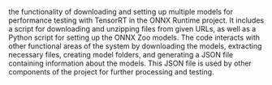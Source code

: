 the functionality of downloading and setting up multiple models for performance testing with TensorRT in the ONNX Runtime project. It includes a script for downloading and unzipping files from given URLs, as well as a Python script for setting up the ONNX Zoo models. The code interacts with other functional areas of the system by downloading the models, extracting necessary files, creating model folders, and generating a JSON file containing information about the models. This JSON file is used by other components of the project for further processing and testing.